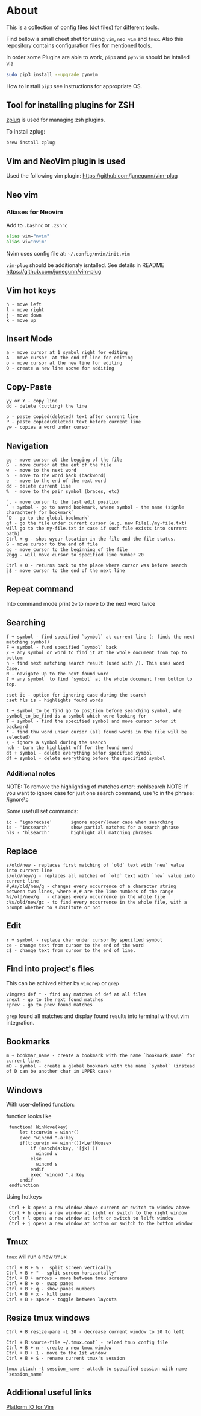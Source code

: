 # About

This is a collection of config files (dot files) for different tools.


Find bellow a small cheet shet for using `vim`, `neo vim` and `tmux`. Also this repository contains configuration files for mentioned tools.

In order some Plugins are able to work, `pip3` and `pynvim` should be intalled via

```bash
sudo pip3 install --upgrade pynvim
```
How to install `pip3` see instructions for appropriate OS.


## Tool for installing plugins for ZSH

[zplug](https://github.com/zplug/zplug) is used for managing zsh plugins.

To install zplug:

```bash
brew install zplug
```

## Vim and NeoVim plugin is used

Used the following vim plugin: https://github.com/junegunn/vim-plug

## Neo vim 

### Aliases for Neovim 

Add to `.bashrc` or `.zshrc` 

```bash
alias vim="nvim"
alias vi="nvim"
```

Nvim uses config file at: `~/.config/nvim/init.vim`

`vim-plug` should be additionaly isntalled. See details in README https://github.com/junegunn/vim-plug


## Vim hot keys

```
h - move left
l - move right
j - move down
k - move up
```

## Insert Mode

```
a - move cursor at 1 symbol right for editing
A - move cursor  at the end of line for editing
o - move cursor at the new line for editing
O - create a new line above for additing
```

## Copy-Paste

```
yy or Y - copy line
dd - delete (cutting) the line

p - paste copied(deleted) text after current line
P - paste copied(deleted) text before current line
yw - copies a word under cursor
```

## Navigation

```
gg - move cursor at the begging of the file
G  - move cursor at the ent of the file
w  - move to the next word
b  - move to the word back (backword)
e  - move to the end of the next word
dd - delete current line
%  - move to the pair symbol (braces, etc)

`. - move cursor to the last edit position
` + symbol - go to saved bookmark, whene symbol - the name (signle charachter) for bookmark`
`D - go to the global bookmark`
gf - go the file under current cursor (e.g. new File(./my-file.txt) will go to the my-file.txt in case if such file exists into current path)
Ctrl + g - shos wyour location in the file and the file status.
G - move cursor to the end of file
gg - move cursor to the beginning of the file
20gg - will move cursor to specified line number 20

Ctrl + O - returns back to the place where cursor was before search
j$ - move cursor to the end of the next line

```

## Repeat command

Into command mode print `2w` to move to the next word twice

## Searching

```
f + symbol - find specified `symbol` at current line (; finds the next matching symbol)
F + symbol - fund specified `symbol` back
/ + any symbol or word to find it at the whole document from top to bottom
n - find next matching search result (used with /). This uses word Case.
N - navigate Up to the next found word
? + any symbol  to find `symbol` at the whole document from bottom to top.

:set ic - option for ignoring case during the search
:set hls is - highlights found words

t + symbol_to_be_find go to position before searching symbol, whe symbol_to_be_find is a symbol which were looking for
T + symbol - find the specified symbol and move cursor befor it backward
* - find thw word unser cursor (all found words in the file will be selected)
\ - ignore a symbol during the search
noh - turn the highlight off for the found word
dt + symbol - delete everything befor specified symbol
df + symbol - delete everything before the specified symbol
```

### Additional notes

NOTE:  To remove the highlighting of matches enter:   :nohlsearch
NOTE:  If you want to ignore case for just one search command, use  \c
       in the phrase:  /ignore\c  <ENTER>

Some usefull set commands:

```
ic - 'ignorecase'       ignore upper/lower case when searching
is - 'incsearch'        show partial matches for a search phrase
hls - 'hlsearch'        highlight all matching phrases
```

## Replace

```
s/old/new - replaces first matching of `old` text with `new` value into current line
s/old/new/g - replaces all matches of `old` text with `new` value into current line
#,#s/old/new/g - changes every occurrence of a character string between two lines, where #,# are the line numbers of the range
%s/old/new/g   - changes every occurrence in the whole file
:%s/old/new/gc - to find every occurrence in the whole file, with a prompt whether to substitute or not
```

## Edit

```
r + symbol - replace char under cursor by specified symbol
ce - change text from cursor to the end of the word
c$ - change text from cursor to the end of line.
```

## Find into project's files

This can be achived either by `vimgrep` or `grep`

```
vimgrep def * - find any matches of def at all files
cnext - go to the next found matches
cprev - go to prev found matches
```

`grep` found all matches and display found results into terminal without vim integration.


## Bookmarks

```
m + bookmar_name - create a bookmark with the name `bookmark_name` for current line.
mD - symbol - create a global bookmark with the name `symbol` (instead of D can be another char in UPPER case)
```

## Windows

With user-defined function:

function looks like

```
 function! WinMove(key)
     let t:curwin = winnr()
     exec "wincmd ".a:key
     if(t:curwin == winnr())<LeftMouse>
         if (match(a:key, '[jk]'))
           wincmd v
         else
           wincmd s
         endif
         exec "wincmd ".a:key
     endif
 endfunction
```

Using hotkeys

```
 Ctrl + k opens a new window above current or switch to window above
 Ctrl + h opens a new window at right or switch to the right window
 Ctrl + l opens a new window at left or switch to lelft window
 Ctrl + j opens a new window at bottom or switch to the bottom window
```

## Tmux

`tmux` will run a new tmux

```
Ctrl + B + % -  split screen vertically
Ctrl + B + " - split screen horizantally"
Ctrl + B + arrows - move between tmux screens
Ctrl + B + o - swap panes
Ctrl + B + q - show panes numbers
Ctrl + B + x - kill pane
Ctrl + B + space - toggle between layouts
```

## Resize tmux windows

```
Ctrl + B:resize-pane -L 20 - decrease current window to 20 to left

Ctrl + B:source-file ~/.tmux.conf` - reload tmux config file
Ctrl + B + n - create a new tmux window
Ctrl + B + 1 - move to the 1st window
Ctrl + B + $ - rename current tmux's session

tmux attach -t session_name - attach to specified session with name `session_name`
```

## Additional useful links

[Platform IO for Vim](https://docs.platformio.org/en/latest/ide/vim.html)
